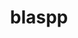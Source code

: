 ---
title: "blaspp"
layout: cache
categories: [package, develop-2024-01-21]
meta: {"versions": ["2023.08.25"], "compilers": ["cce@=15.0.1", "gcc@=10.3.0", "gcc@=11.4.0", "gcc@=9.4.0", "oneapi@=2023.2.0"], "oss": ["rhel8", "sle_hpc15", "ubuntu20.04", "ubuntu22.04"], "platforms": ["linux"], "targets": ["aarch64", "neoverse_v1", "ppc64le", "x86_64_v3", "x86_64_v4", "zen4"], "stacks": ["e4s", "e4s-aarch64", "e4s-cray-rhel", "e4s-cray-sles", "e4s-neoverse_v1", "e4s-oneapi", "e4s-power", "e4s-rocm-external", "root"], "num_specs": 21, "num_specs_by_stack": {"root": 21, "e4s-cray-rhel": 1, "e4s-cray-sles": 1, "e4s-neoverse_v1": 4, "e4s-power": 2, "e4s": 5, "e4s-rocm-external": 2, "e4s-oneapi": 2, "e4s-aarch64": 4}}
spec_details: [{"hash": "d67vbokhc3ab7rqqemranjl76s3vbkqo", "compiler": "cce@=15.0.1", "versions": ["2023.08.25"], "os": "rhel8", "platform": "linux", "target": "zen4", "variants": ["build_system=cmake", "build_type=Release", "~cuda", "generator=make", "~ipo", "+openmp", "~rocm", "+shared", "~sycl"], "stacks": ["root", "e4s-cray-rhel"], "size": "-", "tarball": "https://binaries.spack.io/develop-2024-01-21/build_cache/linux-rhel8-zen4/cce-15.0.1/blaspp-2023.08.25/linux-rhel8-zen4-cce-15.0.1-blaspp-2023.08.25-d67vbokhc3ab7rqqemranjl76s3vbkqo.spack"}, {"hash": "ghlit2wyojkebem7l7gkcpkl3pu5svrg", "compiler": "gcc@=10.3.0", "versions": ["2023.08.25"], "os": "sle_hpc15", "platform": "linux", "target": "x86_64_v4", "variants": ["build_system=cmake", "build_type=Release", "~cuda", "generator=make", "~ipo", "+openmp", "~rocm", "+shared", "~sycl"], "stacks": ["e4s-cray-sles", "root"], "size": "-", "tarball": "https://binaries.spack.io/develop-2024-01-21/build_cache/linux-sle_hpc15-x86_64_v4/gcc-10.3.0/blaspp-2023.08.25/linux-sle_hpc15-x86_64_v4-gcc-10.3.0-blaspp-2023.08.25-ghlit2wyojkebem7l7gkcpkl3pu5svrg.spack"}, {"hash": "klvdda6zalypyuxfjtuauptlh335dk44", "compiler": "gcc@=11.4.0", "versions": ["2023.08.25"], "os": "ubuntu20.04", "platform": "linux", "target": "neoverse_v1", "variants": ["build_system=cmake", "build_type=Release", "+cuda", "cuda_arch=90", "generator=make", "~ipo", "+openmp", "~rocm", "+shared", "~sycl"], "stacks": ["e4s-neoverse_v1", "root"], "size": "-", "tarball": "https://binaries.spack.io/develop-2024-01-21/build_cache/linux-ubuntu20.04-neoverse_v1/gcc-11.4.0/blaspp-2023.08.25/linux-ubuntu20.04-neoverse_v1-gcc-11.4.0-blaspp-2023.08.25-klvdda6zalypyuxfjtuauptlh335dk44.spack"}, {"hash": "outdbwa7ipqwsnlstjunfrhasjxluefs", "compiler": "gcc@=11.4.0", "versions": ["2023.08.25"], "os": "ubuntu20.04", "platform": "linux", "target": "neoverse_v1", "variants": ["build_system=cmake", "build_type=Release", "~cuda", "generator=make", "~ipo", "+openmp", "~rocm", "+shared", "~sycl"], "stacks": ["e4s-neoverse_v1", "root"], "size": "-", "tarball": "https://binaries.spack.io/develop-2024-01-21/build_cache/linux-ubuntu20.04-neoverse_v1/gcc-11.4.0/blaspp-2023.08.25/linux-ubuntu20.04-neoverse_v1-gcc-11.4.0-blaspp-2023.08.25-outdbwa7ipqwsnlstjunfrhasjxluefs.spack"}, {"hash": "rne2i6z3hubcpmxg3pn6h4ipglifcu7n", "compiler": "gcc@=11.4.0", "versions": ["2023.08.25"], "os": "ubuntu20.04", "platform": "linux", "target": "neoverse_v1", "variants": ["build_system=cmake", "build_type=Release", "+cuda", "cuda_arch=80", "generator=make", "~ipo", "+openmp", "~rocm", "+shared", "~sycl"], "stacks": ["e4s-neoverse_v1", "root"], "size": "-", "tarball": "https://binaries.spack.io/develop-2024-01-21/build_cache/linux-ubuntu20.04-neoverse_v1/gcc-11.4.0/blaspp-2023.08.25/linux-ubuntu20.04-neoverse_v1-gcc-11.4.0-blaspp-2023.08.25-rne2i6z3hubcpmxg3pn6h4ipglifcu7n.spack"}, {"hash": "ivua2sq5fzgzoqjin2b3sd6wclac7ypf", "compiler": "gcc@=11.4.0", "versions": ["2023.08.25"], "os": "ubuntu20.04", "platform": "linux", "target": "neoverse_v1", "variants": ["build_system=cmake", "build_type=Release", "+cuda", "cuda_arch=75", "generator=make", "~ipo", "+openmp", "~rocm", "+shared", "~sycl"], "stacks": ["e4s-neoverse_v1", "root"], "size": "-", "tarball": "https://binaries.spack.io/develop-2024-01-21/build_cache/linux-ubuntu20.04-neoverse_v1/gcc-11.4.0/blaspp-2023.08.25/linux-ubuntu20.04-neoverse_v1-gcc-11.4.0-blaspp-2023.08.25-ivua2sq5fzgzoqjin2b3sd6wclac7ypf.spack"}, {"hash": "d3n2shlf4arezm6zn2fgndm27g5k463g", "compiler": "gcc@=9.4.0", "versions": ["2023.08.25"], "os": "ubuntu20.04", "platform": "linux", "target": "ppc64le", "variants": ["build_system=cmake", "build_type=Release", "~cuda", "generator=make", "~ipo", "+openmp", "~rocm", "+shared", "~sycl"], "stacks": ["e4s-power", "root"], "size": "-", "tarball": "https://binaries.spack.io/develop-2024-01-21/build_cache/linux-ubuntu20.04-ppc64le/gcc-9.4.0/blaspp-2023.08.25/linux-ubuntu20.04-ppc64le-gcc-9.4.0-blaspp-2023.08.25-d3n2shlf4arezm6zn2fgndm27g5k463g.spack"}, {"hash": "mo5tgwvqpkralz7r7rhueqi7bedl6jz6", "compiler": "gcc@=9.4.0", "versions": ["2023.08.25"], "os": "ubuntu20.04", "platform": "linux", "target": "ppc64le", "variants": ["build_system=cmake", "build_type=Release", "+cuda", "cuda_arch=70", "generator=make", "~ipo", "+openmp", "~rocm", "+shared", "~sycl"], "stacks": ["e4s-power", "root"], "size": "-", "tarball": "https://binaries.spack.io/develop-2024-01-21/build_cache/linux-ubuntu20.04-ppc64le/gcc-9.4.0/blaspp-2023.08.25/linux-ubuntu20.04-ppc64le-gcc-9.4.0-blaspp-2023.08.25-mo5tgwvqpkralz7r7rhueqi7bedl6jz6.spack"}, {"hash": "3botobgzv5p6wexvah5dgzofuueqfrzs", "compiler": "gcc@=11.4.0", "versions": ["2023.08.25"], "os": "ubuntu20.04", "platform": "linux", "target": "x86_64_v3", "variants": ["build_system=cmake", "build_type=Release", "~cuda", "generator=make", "~ipo", "+openmp", "~rocm", "+shared", "~sycl"], "stacks": ["e4s", "root"], "size": "-", "tarball": "https://binaries.spack.io/develop-2024-01-21/build_cache/linux-ubuntu20.04-x86_64_v3/gcc-11.4.0/blaspp-2023.08.25/linux-ubuntu20.04-x86_64_v3-gcc-11.4.0-blaspp-2023.08.25-3botobgzv5p6wexvah5dgzofuueqfrzs.spack"}, {"hash": "4ptcu5frixwdkgdxlgx477mmyqtgi4yt", "compiler": "gcc@=11.4.0", "versions": ["2023.08.25"], "os": "ubuntu20.04", "platform": "linux", "target": "x86_64_v3", "variants": ["build_system=cmake", "build_type=Release", "+cuda", "cuda_arch=80", "generator=make", "~ipo", "+openmp", "~rocm", "+shared", "~sycl"], "stacks": ["e4s", "root"], "size": "-", "tarball": "https://binaries.spack.io/develop-2024-01-21/build_cache/linux-ubuntu20.04-x86_64_v3/gcc-11.4.0/blaspp-2023.08.25/linux-ubuntu20.04-x86_64_v3-gcc-11.4.0-blaspp-2023.08.25-4ptcu5frixwdkgdxlgx477mmyqtgi4yt.spack"}, {"hash": "lqssd3d76szfc5clpigbkntjslf2r4vd", "compiler": "gcc@=11.4.0", "versions": ["2023.08.25"], "os": "ubuntu20.04", "platform": "linux", "target": "x86_64_v3", "variants": ["build_system=cmake", "build_type=Release", "+cuda", "cuda_arch=90", "generator=make", "~ipo", "+openmp", "~rocm", "+shared", "~sycl"], "stacks": ["e4s", "root"], "size": "-", "tarball": "https://binaries.spack.io/develop-2024-01-21/build_cache/linux-ubuntu20.04-x86_64_v3/gcc-11.4.0/blaspp-2023.08.25/linux-ubuntu20.04-x86_64_v3-gcc-11.4.0-blaspp-2023.08.25-lqssd3d76szfc5clpigbkntjslf2r4vd.spack"}, {"hash": "gflpbo55unye3jy4odgbh7pzr7rkg4sc", "compiler": "gcc@=11.4.0", "versions": ["2023.08.25"], "os": "ubuntu20.04", "platform": "linux", "target": "x86_64_v3", "variants": ["amdgpu_target=gfx90a", "build_system=cmake", "build_type=Release", "~cuda", "generator=make", "~ipo", "+openmp", "+rocm", "+shared", "~sycl"], "stacks": ["e4s-rocm-external", "root"], "size": "-", "tarball": "https://binaries.spack.io/develop-2024-01-21/build_cache/linux-ubuntu20.04-x86_64_v3/gcc-11.4.0/blaspp-2023.08.25/linux-ubuntu20.04-x86_64_v3-gcc-11.4.0-blaspp-2023.08.25-gflpbo55unye3jy4odgbh7pzr7rkg4sc.spack"}, {"hash": "az2h5rhvnqw3xd5jco5xorgepoyexoc2", "compiler": "gcc@=11.4.0", "versions": ["2023.08.25"], "os": "ubuntu20.04", "platform": "linux", "target": "x86_64_v3", "variants": ["amdgpu_target=gfx908", "build_system=cmake", "build_type=Release", "~cuda", "generator=make", "~ipo", "+openmp", "+rocm", "+shared", "~sycl"], "stacks": ["e4s-rocm-external", "root"], "size": "-", "tarball": "https://binaries.spack.io/develop-2024-01-21/build_cache/linux-ubuntu20.04-x86_64_v3/gcc-11.4.0/blaspp-2023.08.25/linux-ubuntu20.04-x86_64_v3-gcc-11.4.0-blaspp-2023.08.25-az2h5rhvnqw3xd5jco5xorgepoyexoc2.spack"}, {"hash": "pooxkqwmh4lodh73hl5lbdhorvhcdwry", "compiler": "gcc@=11.4.0", "versions": ["2023.08.25"], "os": "ubuntu20.04", "platform": "linux", "target": "x86_64_v3", "variants": ["amdgpu_target=gfx908", "build_system=cmake", "build_type=Release", "~cuda", "generator=make", "~ipo", "+openmp", "+rocm", "+shared", "~sycl"], "stacks": ["e4s", "root"], "size": "-", "tarball": "https://binaries.spack.io/develop-2024-01-21/build_cache/linux-ubuntu20.04-x86_64_v3/gcc-11.4.0/blaspp-2023.08.25/linux-ubuntu20.04-x86_64_v3-gcc-11.4.0-blaspp-2023.08.25-pooxkqwmh4lodh73hl5lbdhorvhcdwry.spack"}, {"hash": "vjqfk3obcgou6vd5gxtm5n76pvs2si7d", "compiler": "gcc@=11.4.0", "versions": ["2023.08.25"], "os": "ubuntu20.04", "platform": "linux", "target": "x86_64_v3", "variants": ["amdgpu_target=gfx90a", "build_system=cmake", "build_type=Release", "~cuda", "generator=make", "~ipo", "+openmp", "+rocm", "+shared", "~sycl"], "stacks": ["e4s", "root"], "size": "-", "tarball": "https://binaries.spack.io/develop-2024-01-21/build_cache/linux-ubuntu20.04-x86_64_v3/gcc-11.4.0/blaspp-2023.08.25/linux-ubuntu20.04-x86_64_v3-gcc-11.4.0-blaspp-2023.08.25-vjqfk3obcgou6vd5gxtm5n76pvs2si7d.spack"}, {"hash": "rnocv3bmmicjbsoo2fisfi25cobml7v3", "compiler": "oneapi@=2023.2.0", "versions": ["2023.08.25"], "os": "ubuntu20.04", "platform": "linux", "target": "x86_64_v3", "variants": ["build_system=cmake", "build_type=Release", "~cuda", "generator=make", "~ipo", "+openmp", "~rocm", "+shared", "~sycl"], "stacks": ["e4s-oneapi", "root"], "size": "-", "tarball": "https://binaries.spack.io/develop-2024-01-21/build_cache/linux-ubuntu20.04-x86_64_v3/oneapi-2023.2.0/blaspp-2023.08.25/linux-ubuntu20.04-x86_64_v3-oneapi-2023.2.0-blaspp-2023.08.25-rnocv3bmmicjbsoo2fisfi25cobml7v3.spack"}, {"hash": "5duvwen7aszwfkfabtwqa4r3b6pon3ka", "compiler": "oneapi@=2023.2.0", "versions": ["2023.08.25"], "os": "ubuntu20.04", "platform": "linux", "target": "x86_64_v3", "variants": ["build_system=cmake", "build_type=Release", "~cuda", "generator=make", "~ipo", "+openmp", "~rocm", "+shared", "+sycl"], "stacks": ["e4s-oneapi", "root"], "size": "-", "tarball": "https://binaries.spack.io/develop-2024-01-21/build_cache/linux-ubuntu20.04-x86_64_v3/oneapi-2023.2.0/blaspp-2023.08.25/linux-ubuntu20.04-x86_64_v3-oneapi-2023.2.0-blaspp-2023.08.25-5duvwen7aszwfkfabtwqa4r3b6pon3ka.spack"}, {"hash": "mktmrfvyqok2jqyyuu2dmmp3j4vdfmg2", "compiler": "gcc@=11.4.0", "versions": ["2023.08.25"], "os": "ubuntu22.04", "platform": "linux", "target": "aarch64", "variants": ["build_system=cmake", "build_type=Release", "+cuda", "cuda_arch=90", "generator=make", "~ipo", "+openmp", "~rocm", "+shared", "~sycl"], "stacks": ["e4s-aarch64", "root"], "size": "-", "tarball": "https://binaries.spack.io/develop-2024-01-21/build_cache/linux-ubuntu22.04-aarch64/gcc-11.4.0/blaspp-2023.08.25/linux-ubuntu22.04-aarch64-gcc-11.4.0-blaspp-2023.08.25-mktmrfvyqok2jqyyuu2dmmp3j4vdfmg2.spack"}, {"hash": "5ebyymmte6nrowyls46iqp2b32dcntwt", "compiler": "gcc@=11.4.0", "versions": ["2023.08.25"], "os": "ubuntu22.04", "platform": "linux", "target": "aarch64", "variants": ["build_system=cmake", "build_type=Release", "+cuda", "cuda_arch=75", "generator=make", "~ipo", "+openmp", "~rocm", "+shared", "~sycl"], "stacks": ["e4s-aarch64", "root"], "size": "-", "tarball": "https://binaries.spack.io/develop-2024-01-21/build_cache/linux-ubuntu22.04-aarch64/gcc-11.4.0/blaspp-2023.08.25/linux-ubuntu22.04-aarch64-gcc-11.4.0-blaspp-2023.08.25-5ebyymmte6nrowyls46iqp2b32dcntwt.spack"}, {"hash": "el3qriwbzzrh34gtm47675l2dn6dgfta", "compiler": "gcc@=11.4.0", "versions": ["2023.08.25"], "os": "ubuntu22.04", "platform": "linux", "target": "aarch64", "variants": ["build_system=cmake", "build_type=Release", "~cuda", "generator=make", "~ipo", "+openmp", "~rocm", "+shared", "~sycl"], "stacks": ["e4s-aarch64", "root"], "size": "-", "tarball": "https://binaries.spack.io/develop-2024-01-21/build_cache/linux-ubuntu22.04-aarch64/gcc-11.4.0/blaspp-2023.08.25/linux-ubuntu22.04-aarch64-gcc-11.4.0-blaspp-2023.08.25-el3qriwbzzrh34gtm47675l2dn6dgfta.spack"}, {"hash": "d5tp6xainx2soyx424rqhyjvosg7itbu", "compiler": "gcc@=11.4.0", "versions": ["2023.08.25"], "os": "ubuntu22.04", "platform": "linux", "target": "aarch64", "variants": ["build_system=cmake", "build_type=Release", "+cuda", "cuda_arch=80", "generator=make", "~ipo", "+openmp", "~rocm", "+shared", "~sycl"], "stacks": ["e4s-aarch64", "root"], "size": "-", "tarball": "https://binaries.spack.io/develop-2024-01-21/build_cache/linux-ubuntu22.04-aarch64/gcc-11.4.0/blaspp-2023.08.25/linux-ubuntu22.04-aarch64-gcc-11.4.0-blaspp-2023.08.25-d5tp6xainx2soyx424rqhyjvosg7itbu.spack"}]
---